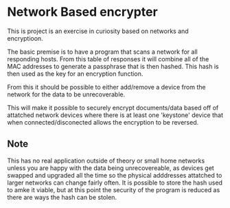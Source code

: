 # Network Based encrypter

This is project is an exercise in curiosity based on networks and encryptioon.

The basic premise is to have a program that scans a network for all responding hosts. From this table of responses it will combine all of the MAC addresses to generate a passphrase that is then hashed. This hash is then used as the key for an encryption function.

From this it should be possible to either add/remove a device from the network for the data to be unrecoverable. 

This will make it possible to securely encrypt documents/data based off of attatched network devices where there is at least one 'keystone' device that when connected/disconected allows the encryption to be reversed.

## Note

This has no real application outside of theory or small home networks unless you are happy with the data being unrecovereable, as devices get swapped and upgraded all the time so the physical adddresses attatched to larger networks can change fairly often. It is possible to store the hash used to amke it viable, but at this point the security of the program is reduced as there are ways the hash can be stolen.
